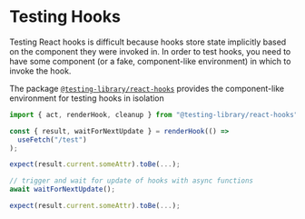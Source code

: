 # Testing Hooks

Testing React hooks is difficult because hooks store state implicitly based on the component they were invoked in. In order to test hooks, you need to have some component \(or a fake, component-like environment\) in which to invoke the hook.

The package [`@testing-library/react-hooks`](https://react-hooks-testing-library.com/usage/basic-hooks) provides the component-like environment for testing hooks in isolation

```typescript
import { act, renderHook, cleanup } from "@testing-library/react-hooks";

const { result, waitForNextUpdate } = renderHook(() =>
  useFetch("/test")
);

expect(result.current.someAttr).toBe(...);

// trigger and wait for update of hooks with async functions
await waitForNextUpdate();

expect(result.current.someAttr).toBe(...);
```

